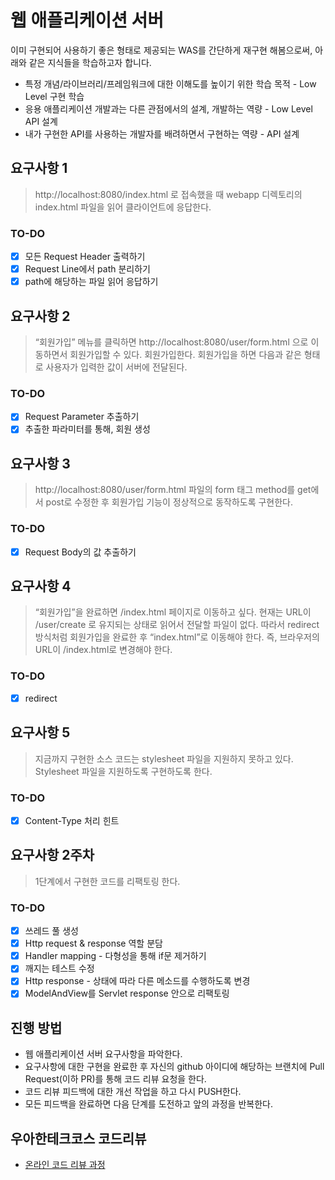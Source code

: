 # 웹 애플리케이션 서버

이미 구현되어 사용하기 좋은 형태로 제공되는 WAS를 간단하게 재구현 해봄으로써, 아래와 같은 지식들을 학습하고자 합니다.
- 특정 개념/라이브러리/프레임워크에 대한 이해도를 높이기 위한 학습 목적 - Low Level 구현 학습
- 응용 애플리케이션 개발과는 다른 관점에서의 설계, 개발하는 역량 - Low Level API 설계 
- 내가 구현한 API를 사용하는 개발자를 배려하면서 구현하는 역량 - API 설계

## 요구사항 1
> http://localhost:8080/index.html 로 접속했을 때 webapp 디렉토리의 index.html 파일을 읽어 클라이언트에 응답한다.

### TO-DO
- [x] 모든 Request Header 출력하기
- [x] Request Line에서 path 분리하기
- [x] path에 해당하는 파일 읽어 응답하기

## 요구사항 2 
> “회원가입” 메뉴를 클릭하면 http://localhost:8080/user/form.html 으로 이동하면서 회원가입할 수 있다. 회원가입한다.
> 회원가입을 하면 다음과 같은 형태로 사용자가 입력한 값이 서버에 전달된다.

### TO-DO
- [x] Request Parameter 추출하기 
- [x] 추출한 파라미터를 통해, 회원 생성

## 요구사항 3
> http://localhost:8080/user/form.html 파일의 form 태그 method를 get에서 post로 수정한 후 회원가입 기능이 정상적으로 동작하도록 구현한다.

### TO-DO
- [x] Request Body의 값 추출하기

## 요구사항 4
> “회원가입”을 완료하면 /index.html 페이지로 이동하고 싶다. 현재는 URL이 /user/create 로 유지되는 상태로 읽어서 전달할 파일이 없다. 따라서 redirect 방식처럼 회원가입을 완료한 후 “index.html”로 이동해야 한다. 즉, 브라우저의 URL이 /index.html로 변경해야 한다.

### TO-DO

- [x] redirect

## 요구사항 5
> 지금까지 구현한 소스 코드는 stylesheet 파일을 지원하지 못하고 있다. Stylesheet 파일을 지원하도록 구현하도록 한다.

### TO-DO

- [x] Content-Type 처리 힌트
 
## 요구사항 2주차
> 1단계에서 구현한 코드를 리팩토링 한다.

### TO-DO
- [x] 쓰레드 풀 생성
- [x] Http request & response 역할 분담 
- [x] Handler mapping - 다형성을 통해 if문 제거하기
- [x] 깨지는 테스트 수정
- [x] Http response - 상태에 따라 다른 메소드를 수행하도록 변경
- [x] ModelAndView를 Servlet response 안으로 리팩토링 

## 진행 방법
* 웹 애플리케이션 서버 요구사항을 파악한다.
* 요구사항에 대한 구현을 완료한 후 자신의 github 아이디에 해당하는 브랜치에 Pull Request(이하 PR)를 통해 코드 리뷰 요청을 한다.
* 코드 리뷰 피드백에 대한 개선 작업을 하고 다시 PUSH한다.
* 모든 피드백을 완료하면 다음 단계를 도전하고 앞의 과정을 반복한다.

## 우아한테크코스 코드리뷰
* [온라인 코드 리뷰 과정](https://github.com/woowacourse/woowacourse-docs/blob/master/maincourse/README.md)